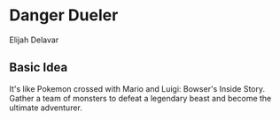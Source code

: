 # Danger Dueler

Elijah Delavar

## Basic Idea

It's like Pokemon crossed with Mario and Luigi: Bowser's Inside Story.
Gather a team of monsters to defeat a legendary beast and become the ultimate adventurer.
